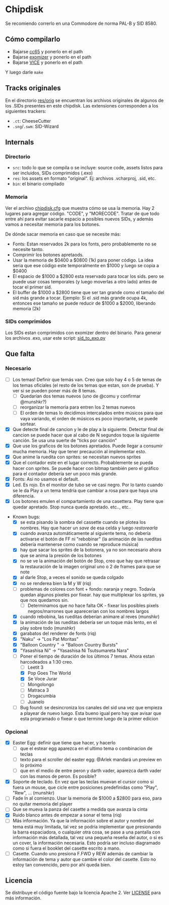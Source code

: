 # Chipdisk

Se recomiendo correrlo en una Commodore de norma PAL-B y SID 8580.

## Cómo compilarlo

- Bajarse [cc65](http://cc65.github.io/cc65/) y ponerlo en el path
- Bajarse [exomizer](http://hem.bredband.net/magli143/exo/) y ponerlo en el path
- Bajarse [VICE](http://vice-emu.sourceforge.net/) y ponerlo en el path

Y luego darle `make`

## Tracks originales

En el directorio [res/orig](res/orig) se encuentran los archivos originales de
algunos de los .SIDs presentes en este chipdisk.  Las extensiones corresponden
a los siguientes trackers:

- `.ct`: CheeseCutter
- `.sng`/`.swm`: SID-Wizard

## Internals

### Directorio

- `src`: todo lo que se compila o se incluye: source code, assets listos para
  ser incluidos, SIDs comprimidos (.exo)
- `res`: los assets en formato "original". Ej: archivos .vcharproj, .sid, etc.
- `bin`: el binario compilado

### Memoria

Ver el archivo [chipdisk.cfg](chipdisk.cfg) que muestra cómo se usa la memoria.
Hay 2 lugares para agregar código. "CODE", y "MORECODE". Tratar de que todo
entre ahí para evitar sacarle espacio a posibles nuevos SIDs, y además vamos a
necesitar memoria para los botones.

De dónde sacar memoria en caso que se necesite más:

- Fonts: Estan reservados 2k para los fonts, pero probablemente no se necesite
  tanto.
- Comprimir los botones apretaods.
- Usar la memoria de $0400 a $0800 (1k) para poner código. La idea seria que
  ese código este temporalmente en $1000 y luego se copia a $0400
- El espacio de $1000 a $2800 esta reservado para tocar los sids. pero se puede
  usar cosas temporales (y luego moverlas a otro lado) antes de tocar el primer
  sid.
- El buffer de $1000 a $2800 tiene que ser tan grande como el tamaño del sid
  más grande a tocar. Ejemplo: Si el .sid más grande ocupa 4k, entonces ese
  tamaño se puede reducir de $1000 a $2000, liberando memoria (2k)

### SIDs comprimidos

Los SIDs estan comprimidos con exomizer dentro del binario. Para generar los
archivos .exo, usar este script:
[sid_to_exo.py](https://github.com/ricardoquesada/c64-misc/blob/master/tools/sid_to_exo.py)


## Que falta

### Necesario

- [ ] Los temas! Definir que temás van. Creo que solo hay 4 o 5 de temas de los temas oficiales (el resto de los temas que estan, son de prueba). Y ver si se pueden poner más de 8 temas.
   - [ ] Quedarían dos temas nuevos (uno de @comu y confirmar @munshkr?)
   - [ ] reorganizar la memoria para entren los 2 temas nuevos
   - [ ] El orden de temas lo decidimos intercalados entre músicos para que vaya variando, el orden de músicos es poco importante, se puede sortear.
- [x] Que detecte final de cancion y le de play a la siguiente. Detectar final de cancion se puede hacer que al cabo de N segundos toque la siguiente canción.  Se usa una suerte de "ticks por canción"
- [x] Que use los graficos de los botones apretados. Puede llegar a consumir mucha memoria. Hay que tener precaución al implementar esto.
- [x] Que anime la ruedita con sprites: se necesitan nuevos sprites
- [x] Que el contador este en el lugar correcto. Probablemente se pueda hacer con sprites. Se puede hacer con bitmap también pero el gráfico para el contador debería ser un poco más grande.
- [x] Fonts: Asi no usamos el default.
- [x] Led. Es rojo. En el monitor de tubo se ve casi negro. Por lo tanto cuando se le da Play a un tema tendría que cambiar a rosa para que haya una diferencia.
- [x] Los botones emulen el compartamiento de una casettera. Play tiene que quedar apretado. Stop nunca queda apretado. etc.., etc..
- Known bugs:
   - [x] se esta pisando la sombra del cassette cuando se plotea los nombres. Hay que hacer un _save_ de esa celda y luego _restorearla_
   - [x] cuando avanza automáticamente al siguiente tema, no debería activarse el botón de FF ni "rebobinar" (la animación de las rueditas debería mantenerse como cuando se reproduce música)
   - [x] hay que sacar los sprites de la botonera, ya no son necesario ahora que se anima la presión de los botones
   - [x] no se ve la animación del botón de Stop, creo que hay que retrasar la restauración de la imagen original uno o 2 de frames para que se note
   - [x] al darle Stop, a veces el sonido se queda colgado
   - [x] no se renderea bien la M y W (riq)
   - [ ] problemas de colores con font + fondo: naranja y negro. Todavía quedan algunos pixeles por fixear. hay que multiplexar los sprites, ya que nos quedamos sin.
        - [ ] Determinamos que no hace falta OK - fixear los posibles pixels negros/marrones que aparecerían con los nombres largos
   - [x] cuando rebobina, las rueditas deberían animare al reves (munshkr)
   - [x] la animación de las rueditas debería ser un toque más lento, en el play sobre todo (munshkr)
   - [x] garabatos del renderer de fonts (riq)
   - [x] "Naku" -> "Los Pat Moritas" 
   - [x] "Balloon Country " -> "Balloon Country Bursts"
   - [x] "Yasashisa Ni" -> "Yasashisa Ni Tsutsumareta Nara"
   - [ ] Poner el tiempo de duración de los últimos 7 temas. Ahora estan harcodeados a 1:30 creo.
        - [ ] Leetit 3
        - [x] Pop Goes The World
        - [x] Se Voce Jurar
        - [ ] Mongolongo
        - [ ] Matraca 3
        - [ ] Drogacumbia
        - [ ] Juanelo
   - [ ] Bug found: se desincroniza los canales del sid una vez que empieza a playear de nuevo luego. Esta bueno igual pero hay que avisar que esta programado o fixear o que termine luego de la primer edicion

### Opcional

- [x] Easter Egg: definir que tiene que hacer, y hacerlo
   - [ ] que el estear egg aparezca en el ultimo tema o combinacion de teclas
   - [ ] texto para el scroller del easter egg: @Arlek mandará un preview en lo próximo
   - [ ] que en el medio de entre peron y darth vader, aparezca darth vader con las manos de peron. Es posible?
- [x] Soporte de teclado. En vez que las teclas muevan el cursor como si fuera un mouse, que cicle entre posiciones predefinidas como "Play", "Rew", ... (munshkr)
- [ ] Fade In al comienzo. Usar la memoria de $1000 a $2800 para eso, para no quitar memoria del player
- [ ] Que se mueva la panza del casette a medida que avanza la cinta
- [x] Ruido blanco antes de empezar a sonar el tema (riq)
- [ ] Más información. Ya que la información sobre el autor y nombre del tema está muy limitada, tal vez se podría implementar que presionando la barra espaciadora, o cualquier otra cosa, se pase a una pantalla con información más detallada, tal vez una pequeña reseña del autor, o si es un cover, la información necesaria. Esto podría ser incluso diagramado como si fuera el booklet del casette escrito a mano.
- [ ] Casette. Cuando uno presiona F.FWD y REW además de cambiar la información de tema y autor que cambie el color del casette. Esto no estoy tan convencido, pero por ahí queda bien.

## Licencia

Se distribuye el código fuente bajo la licencia Apache 2.
Ver [LICENSE](LICENSE) para más información.

